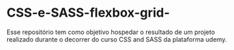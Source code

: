 # CSS-e-SASS-flexbox-grid-

Esse repositório tem como objetivo hospedar o resultado de um projeto realizado durante o decorrer do curso CSS and SASS da plataforma udemy.
